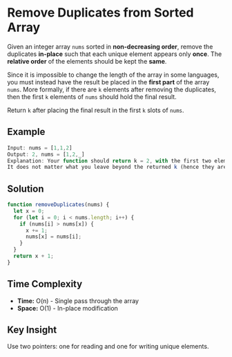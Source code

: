 # Remove Duplicates from Sorted Array

Given an integer array `nums` sorted in **non-decreasing order**, remove the duplicates **in-place** such that each unique element appears only **once**. The **relative order** of the elements should be kept the **same**.

Since it is impossible to change the length of the array in some languages, you must instead have the result be placed in the **first part** of the array `nums`. More formally, if there are `k` elements after removing the duplicates, then the first `k` elements of `nums` should hold the final result.

Return `k` after placing the final result in the first `k` slots of `nums`.

## Example

```javascript
Input: nums = [1,1,2]
Output: 2, nums = [1,2,_]
Explanation: Your function should return k = 2, with the first two elements of nums being 1 and 2 respectively.
It does not matter what you leave beyond the returned k (hence they are underscores).
```

## Solution

```javascript
function removeDuplicates(nums) {
  let x = 0;
  for (let i = 0; i < nums.length; i++) {
    if (nums[i] > nums[x]) {
      x += 1;
      nums[x] = nums[i];
    }
  }
  return x + 1;
}
```

## Time Complexity
- **Time:** O(n) - Single pass through the array
- **Space:** O(1) - In-place modification

## Key Insight
Use two pointers: one for reading and one for writing unique elements. 